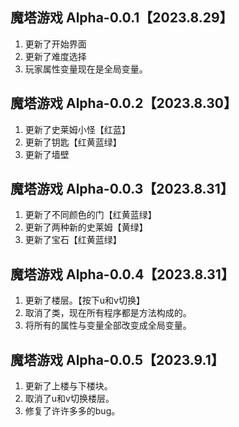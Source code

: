 ## 魔塔游戏 Alpha-0.0.1【2023.8.29】

1. 更新了开始界面
2. 更新了难度选择
3. 玩家属性变量现在是全局变量。

## 魔塔游戏 Alpha-0.0.2【2023.8.30】

1. 更新了史莱姆小怪【红蓝】
2. 更新了钥匙【红黄蓝绿】
3. 更新了墙壁

## 魔塔游戏 Alpha-0.0.3【2023.8.31】

1. 更新了不同颜色的门【红黄蓝绿】
2. 更新了两种新的史莱姆【黄绿】
3. 更新了宝石【红黄蓝绿】

## 魔塔游戏 Alpha-0.0.4【2023.8.31】

1. 更新了楼层。【按下u和v切换】
2. 取消了类，现在所有程序都是方法构成的。
3. 将所有的属性与变量全部改变成全局变量。

## 魔塔游戏 Alpha-0.0.5【2023.9.1】

1. 更新了上楼与下楼块。
2. 取消了u和v切换楼层。
3. 修复了许许多多的bug。
